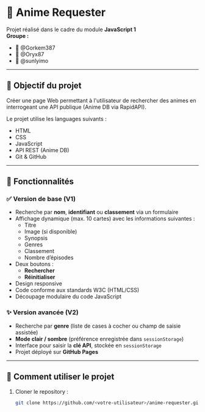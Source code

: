 # 🎌 Anime Requester

Projet réalisé dans le cadre du module **JavaScript 1**  
**Groupe :**
- 👤 @Gorkem387
- 👤 @Oryx87
- 👤 @sunlyimo

---

## 📌 Objectif du projet

Créer une page Web permettant à l'utilisateur de rechercher des animes en interrogeant une API publique (Anime DB via RapidAPI).

Le projet utilise les languages suivants :

- HTML
- CSS
- JavaScript
- API REST (Anime DB)
- Git & GitHub

---

## 🔧 Fonctionnalités

### ✅ Version de base (V1)

- Recherche par **nom**, **identifiant** ou **classement** via un formulaire
- Affichage dynamique (max. 10 cartes) avec les informations suivantes :
  - Titre
  - Image (si disponible)
  - Synopsis
  - Genres
  - Classement
  - Nombre d’épisodes
- Deux boutons :
  - **Rechercher**
  - **Réinitialiser**
- Design responsive
- Code conforme aux standards W3C (HTML/CSS)
- Découpage modulaire du code JavaScript

### ✨ Version avancée (V2)

- Recherche par **genre** (liste de cases à cocher ou champ de saisie assistée)
- **Mode clair / sombre** (préférence enregistrée dans `sessionStorage`)
- Interface pour saisir la **clé API**, stockée en `sessionStorage`
- Projet déployé sur **GitHub Pages**

---

## 🚀 Comment utiliser le projet

1. Cloner le repository :
   ```bash
   git clone https://github.com/<votre-utilisateur>/anime-requester.git
